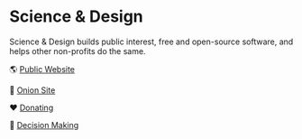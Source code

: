 # Science & Design

Science & Design builds public interest, free and open-source software, and helps other non-profits do the same. 

🌎 [Public Website](https://scidsg.org)

🧅 [Onion Site](http://kdnaygmkxz2qnb5vo4abdbvc3zyqml6ppfbf36dzsvug4eqjkckbypad.onion/)

❤️ [Donating](https://opencollective.com/scidsg#category-CONTRIBUTE)

📖 [Decision Making](https://github.com/scidsg/business-resources/blob/main/decision-making.md)
